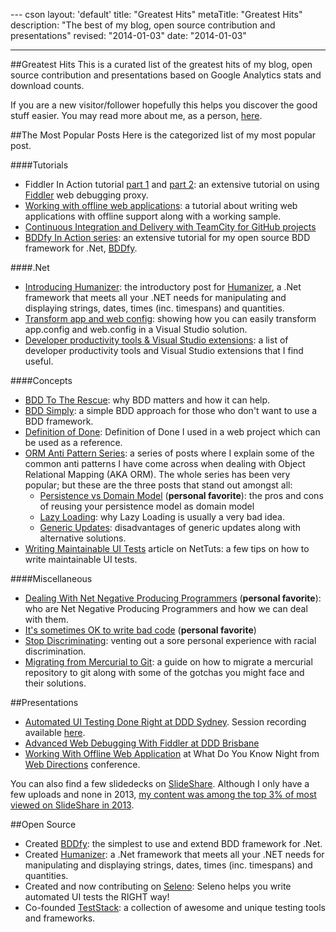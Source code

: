 --- cson
layout: 'default'
title: "Greatest Hits"
metaTitle: "Greatest Hits"
description: "The best of my blog, open source contribution and presentations"
revised: "2014-01-03"
date: "2014-01-03"

---
##Greatest Hits
This is a curated list of the greatest hits of my blog, open source contribution and presentations based on Google Analytics stats and download counts. 

If you are a new visitor/follower hopefully this helps you discover the good stuff easier. You may read more about me, as a person, [here](/about).

##The Most Popular Posts
Here is the categorized list of my most popular post.

####Tutorials
 - Fiddler In Action tutorial [part 1](/fiddler-in-action/part-1) and [part 2](/fiddler-in-action/part-2): an extensive tutorial on using [Fiddler](http://http://fiddler2.com/) web debugging proxy.
 - [Working with offline web applications](/presentations/wdyk-offline-web): a tutorial about writing web applications with offline support along with a working sample.
 - [Continuous Integration and Delivery with TeamCity for GitHub projects](/continuous-integration-delivery-github-teamcity)
 - [BDDfy In Action series](/bddify-in-action/introduction): an extensive tutorial for my open source BDD framework for .Net, [BDDfy](https://github.com/TestStack/TestStack.BDDfy).

####.Net
 - [Introducing Humanizer](/humanizer-v1): the introductory post for [Humanizer](https://github.com/MehdiK/Humanizer), a .Net framework that meets all your .NET needs for manipulating and displaying strings, dates, times (inc. timespans) and quantities.
 - [Transform app and web config](/transform-app-config-and-web-config): showing how you can easily transform app.config and web.config in a Visual Studio solution.
 - [Developer productivity tools & Visual Studio extensions](/developer-productivity-tools-and-visual-studio-extensions): a list of developer productivity tools and Visual Studio extensions that I find useful.
 
####Concepts
 - [BDD To The Rescue](/bdd-to-the-rescue): why BDD matters and how it can help.
 - [BDD Simply](/bdd-simply): a simple BDD approach for those who don't want to use a BDD framework.
 - [Definition of Done](/definition-of-done-in-an-mvc-project): Definition of Done I used in a web project which can be used as a reference.
 - [ORM Anti Pattern Series](/orm-anti-patterns-series): a series of posts where I explain some of the common anti patterns I have come across when dealing with Object Relational Mapping (AKA ORM). The whole series has been very popular; but these are the three posts that stand out amongst all:
	 - [Persistence vs Domain Model](/orm-anti-patterns-part-4-persistence-domain-model) (**personal favorite**): the pros and cons of reusing your persistence model as domain model
	 - [Lazy Loading](/orm-anti-patterns-part-3-lazy-loading): why Lazy Loading is usually a very bad idea.
	 - [Generic Updates](/orm-anti-patterns-part-5-generic-update-methods): disadvantages of generic updates along with alternative solutions.
 - [Writing Maintainable UI Tests](http://net.tutsplus.com/tutorials/maintainable-automated-ui-tests/) article on NetTuts: a few tips on how to write maintainable UI tests.

####Miscellaneous
 - [Dealing With Net Negative Producing Programmers](/dealing-with-net-negative-producing-programmers) (**personal favorite**): who are Net Negative Producing Programmers and how we can deal with them.
 - [It's sometimes OK to write bad code](/bad-code) (**personal favorite**)
 - [Stop Discriminating](/stop-discriminating): venting out a sore personal experience with racial discrimination.
 - [Migrating from Mercurial to Git](/migrating-from-mercurial-to-git): a guide on how to migrate a mercurial repository to git along with some of the gotchas you might face and their solutions.

##Presentations
 - [Automated UI Testing Done Right at DDD Sydney](/presentations/automated-ui-testing-done-right-at-dddsydney). Session recording available [here](http://tv.ssw.com/3444/ddd-sydney-2012-mehdi-khalili-automated-ui-testing-done-right).
 - [Advanced Web Debugging With Fiddler at DDD Brisbane](/advanced-web-debugging-with-fiddler)
 - [Working With Offline Web Application](/presentations/wdyk-offline-web) at What Do You Know  Night from [Web Directions](http://www.webdirections.org/) conference.

You can also find a few slidedecks on [SlideShare](http://www.slideshare.net/MehdiKhalili). Although I only have a few uploads and none in 2013, [my content was among the top 3% of most viewed on SlideShare in 2013](http://www.slideshare.net/yearinreview/MehdiKhalili/_jpbAg).

##Open Source
 - Created [BDDfy](https://github.com/TestStack/TestStack.BDDfy): the simplest to use and extend BDD framework for .Net.
 - Created [Humanizer](http://github.com/MehdiK/Humanizer): a .Net framework that meets all your .NET needs for manipulating and displaying strings, dates, times (inc. timespans) and quantities.
 - Created and now contributing on [Seleno](https://github.com/TestStack/TestStack.Seleno): Seleno helps you write automated UI tests the RIGHT way!
 - Co-founded [TestStack](http://teststack.net/): a collection of awesome and unique testing tools and frameworks.

